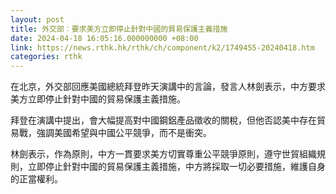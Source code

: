 ```yaml
---
layout: post
title: 外交部︰要求美方立即停止針對中國的貿易保護主義措施
date: 2024-04-18 16:05:16.000000000 +08:00
link: https://news.rthk.hk/rthk/ch/component/k2/1749455-20240418.htm
categories: rthk
---
```


在北京，外交部回應美國總統拜登昨天演講中的言論，發言人林劍表示，中方要求美方立即停止針對中國的貿易保護主義措施。

拜登在演講中提出，會大幅提高對中國鋼鋁產品徵收的關稅，但他否認美中存在貿易戰，強調美國希望與中國公平競爭，而不是衝突。

林劍表示，作為原則，中方一貫要求美方切實尊重公平競爭原則，遵守世貿組織規則，立即停止針對中國的貿易保護主義措施，中方將採取一切必要措施，維護自身的正當權利。
